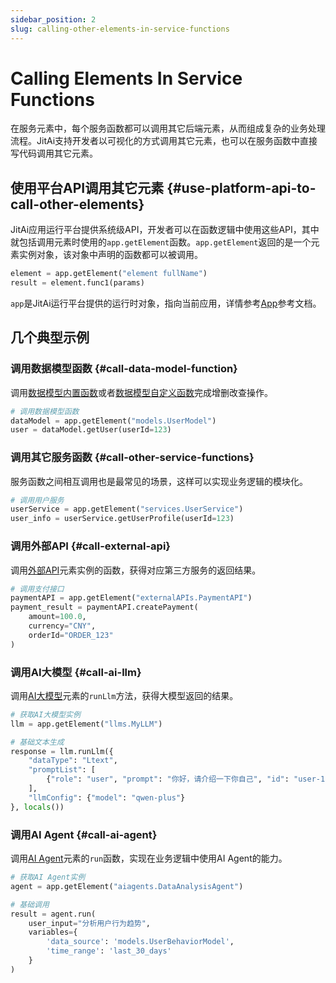 ```yaml
---
sidebar_position: 2
slug: calling-other-elements-in-service-functions
---
```


# Calling Elements In Service Functions

在服务元素中，每个服务函数都可以调用其它后端元素，从而组成复杂的业务处理流程。JitAi支持开发者以可视化的方式调用其它元素，也可以在服务函数中直接写代码调用其它元素。

## 使用平台API调用其它元素 {#use-platform-api-to-call-other-elements}

JitAi应用运行平台提供系统级API，开发者可以在函数逻辑中使用这些API，其中就包括调用元素时使用的`app.getElement`函数。`app.getElement`返回的是一个元素实例对象，该对象中声明的函数都可以被调用。

```python title="示例"
element = app.getElement("element fullName")
result = element.func1(params)
```
`app`是JitAi运行平台提供的运行时对象，指向当前应用，详情参考[App](../../reference/runtime-platform/backend/applications/App)参考文档。

## 几个典型示例
### 调用数据模型函数 {#call-data-model-function}
调用[数据模型内置函数](../../reference/framework/JitORM/data-models#model-built-in-functions)或者[数据模型自定义函数](../data-modeling/create-data-model-functions)完成增删改查操作。

```python
# 调用数据模型函数
dataModel = app.getElement("models.UserModel")
user = dataModel.getUser(userId=123)
```

### 调用其它服务函数 {#call-other-service-functions}

服务函数之间相互调用也是最常见的场景，这样可以实现业务逻辑的模块化。

```python
# 调用用户服务
userService = app.getElement("services.UserService")
user_info = userService.getUserProfile(userId=123)
```

### 调用外部API {#call-external-api}
调用[外部API](../third-party-integration/external-api)元素实例的函数，获得对应第三方服务的返回结果。

```python
# 调用支付接口
paymentAPI = app.getElement("externalAPIs.PaymentAPI")
payment_result = paymentAPI.createPayment(
    amount=100.0,
    currency="CNY",
    orderId="ORDER_123"
)
```

### 调用AI大模型 {#call-ai-llm}

调用[AI大模型](../../reference/framework/JitAi/ai-large-models)元素的`runLlm`方法，获得大模型返回的结果。

```python
# 获取AI大模型实例
llm = app.getElement("llms.MyLLM")

# 基础文本生成
response = llm.runLlm({
    "dataType": "Ltext",
    "promptList": [
        {"role": "user", "prompt": "你好，请介绍一下你自己", "id": "user-1"}
    ],
    "llmConfig": {"model": "qwen-plus"}
}, locals())
```

### 调用AI Agent {#call-ai-agent}
调用[AI Agent](../../reference/framework/JitAi/AIAgent)元素的`run`函数，实现在业务逻辑中使用AI Agent的能力。

```python
# 获取AI Agent实例
agent = app.getElement("aiagents.DataAnalysisAgent")

# 基础调用
result = agent.run(
    user_input="分析用户行为趋势",
    variables={
        'data_source': 'models.UserBehaviorModel',
        'time_range': 'last_30_days'
    }
)
```
